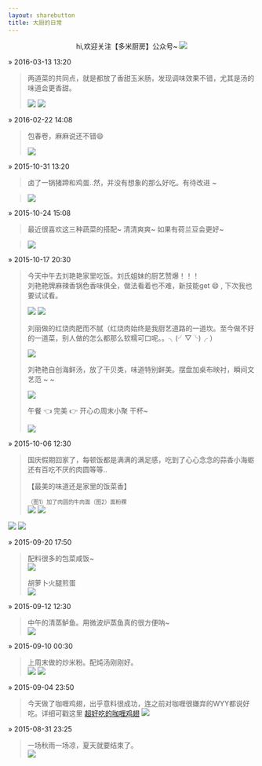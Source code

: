 ```yaml
---
layout: sharebutton
title: 大厨的日常
---
```

<center>
 hi,欢迎关注【多米厨房】公众号~

 <img src="http://7xloce.com1.z0.glb.clouddn.com/qrcode_for_gh_e85b7890672f_430.jpg" class="photo photo-small"/>
</center>
 
&raquo; 2016-03-13 13:20
> 两道菜的共同点，就是都放了香甜玉米肠，发现调味效果不错，尤其是汤的味道会更香甜。
> 
> <img src="http://7xloce.com1.z0.glb.clouddn.com/cooking0020.jpg" class="photo photo-small"/>
> <img src="http://7xloce.com1.z0.glb.clouddn.com/cooking0021.jpg" class="photo photo-small"/>

&raquo; 2016-02-22 14:08
> 包春卷，麻麻说还不错😄  
> 
> <img src="http://7xloce.com1.z0.glb.clouddn.com/cooking0019.jpg" class="photo"/>

&raquo; 2015-10-31 13:20
> 卤了一锅猪蹄和鸡蛋..然，并没有想象的那么好吃。有待改进 ~ 

> <img src="http://7xloce.com1.z0.glb.clouddn.com/cooking0018.jpg" class="photo"/>

&raquo; 2015-10-24 15:08
> 最近很喜欢这三种蔬菜的搭配~ 清清爽爽~ 如果有荷兰豆会更好~ 

> <img src="http://7xloce.com1.z0.glb.clouddn.com/cooking0017.jpg" class="photo"/>

&raquo; 2015-10-17 20:30
> 今天中午去刘艳艳家里吃饭。刘氏姐妹的厨艺赞爆！！！<br>
>  刘艳艳牌麻辣香锅色香味俱全，做法看着也不难，新技能get 😄 , 下次我也要试试看。
> 
> <img src="http://7xloce.com1.z0.glb.clouddn.com/cooking0012.jpg" class="photo photo-small"/>
> <img src="http://7xloce.com1.z0.glb.clouddn.com/cooking0013.jpg" class="photo photo-small"/>
> 
> 刘丽做的红烧肉肥而不腻（红烧肉始终是我厨艺道路的一道坎。至今做不好的一道菜，别人做的怎么都那么软糯可口呢。。╮(╯▽╰)╭ ）
> 
> <img src="http://7xloce.com1.z0.glb.clouddn.com/cooking0014.jpg" class="photo"/>
> 
> 刘艳艳自创海鲜汤，放了干贝类，味道特别鲜美。摆盘加桌布映衬，瞬间文艺范 ~ ~
> 
> <img src="http://7xloce.com1.z0.glb.clouddn.com/cooking0015.jpg" class="photo"/>
>  
> 午餐 👈  完美 👉    开心の周末小聚  干杯~
> 
> <img src="http://7xloce.com1.z0.glb.clouddn.com/cooking0016.jpg" class="photo-small"/>




 &raquo; 2015-10-06 12:30

> 国庆假期回家了，每顿饭都是满满的满足感，吃到了心心念念的蒜香小海蛎还有百吃不厌的肉圆等等..
> 
> 【最美的味道还是家里的饭菜香】
> 
> <span style="font-size:0.8em">（图1）加了肉圆的牛肉面（图2）面粉粿</span><br> 
> <img src="http://7xloce.com1.z0.glb.clouddn.com/cooking0008.jpg" class="photo photo-small"/>
<img src="http://7xloce.com1.z0.glb.clouddn.com/cooking0009.jpg" class="photo photo-small"/><br/>
<img src="http://7xloce.com1.z0.glb.clouddn.com/cooking0010.jpg" class="photo photo-small"/>
<img src="http://7xloce.com1.z0.glb.clouddn.com/cooking0011.jpg" class="photo photo-small"/>

 &raquo; 2015-09-20 17:50

> 配料很多的包菜咸饭~ <br/> 
> <img src="http://7xloce.com1.z0.glb.clouddn.com/cooking0006.jpg" class="photo"/>
> 
> 胡萝卜火腿煎蛋 <br/>
> <img src="http://7xloce.com1.z0.glb.clouddn.com/cooking0007.jpg" class="photo"/>

 &raquo; 2015-09-12 12:30

> 中午的清蒸鲈鱼。用微波炉蒸鱼真的很方便呐~ <br/>
> <img src="http://7xloce.com1.z0.glb.clouddn.com/cooking0005.jpg" class="photo"/>

 &raquo; 2015-09-10 00:30

> 上周末做的炒米粉。配炖汤刚刚好。<br/>
> <img src="http://7xloce.com1.z0.glb.clouddn.com/cooking0003.jpg" class="photo"/>
> <img src="http://7xloce.com1.z0.glb.clouddn.com/cooking0004.jpg" class="photo"/>

 &raquo; 2015-09-04 23:50

> 今天做了咖喱鸡翅，出乎意料很成功，连之前对咖喱很嫌弃的WYY都说好吃。详细可戳这里 <a href="http://mp.weixin.qq.com/s?__biz=MzIxMTA1ODM5Mw==&mid=220836537&idx=1&sn=c9c48bbd29fe6a38bbcec14061386ec1&scene=1&srcid=0904QSR1i0EwjH3XOmzuKv4d&from=singlemessage&isappinstalled=0#rd" target="_blank">超好吃的咖喱鸡翅</a>
> <img src="http://7xloce.com1.z0.glb.clouddn.com/cooking0002.jpg" class="photo"/>

&raquo; 2015-08-31 23:25

> 一场秋雨一场凉，夏天就要结束了。<br/>
> <img src="http://7xloce.com1.z0.glb.clouddn.com/cooking0001.jpg" class="photo"/>




